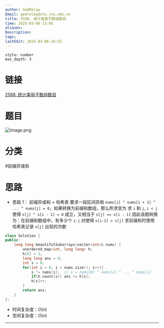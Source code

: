 ```yaml
---
author: GedRelay
Email: gedrelay@stu.jnu.edu.cn
title: 2588. 统计美丽子数组数目
time: 2025-03-06 13:05
aliases: 
Description: 
tags: 
lastEdit: 2025-03-06-16:55
---
```


```toc
style: number
max_depth: 3
```

# 链接
[2588. 统计美丽子数组数目](https://leetcode.cn/problems/count-the-number-of-beautiful-subarrays/) 

# 题目
![image.png](https://ged-pic-bed.oss-cn-guangzhou.aliyuncs.com/img/202503061305655.png)


# 分类
#前缀异或和 

# 思路
- 思路 1：
前缀异或和 + 哈希表
要求一段区间异和 `nums[i] ^ nums[i + 1] ^ ... ^ nums[j] = 0`，如果转换为前缀和数组，那么所求变为
求 `i` 和 `j`, `i < j` 使得 `s[j] ^ s[i - 1] = 0` 成立，又相当于 `s[j] == s[i - 1]` 
因此该题转换为：在前缀和数组中，有多少个 `i-j` 对使得 `s[i-1] = s[j]` 
求前缀和时使用哈希表记录 `s[j]` 出现的次数

```cpp
class Solution {
public:
    long long beautifulSubarrays(vector<int>& nums) {
        unordered_map<int, long long> h;
        h[0] = 1;
        long long ans = 0;
        int s = 0;
        for(int i = 0; i < nums.size(); i++){
            s ^= nums[i];  // s = nums[0] ^ nums[1] ^ ... ^ nums[i]
            if(h.count(s)) ans += h[s];
            h[s]++;
        }
        return ans;
    }
};
```


- 时间复杂度：${O\left( n \right)  }$ 
- 空间复杂度：${O\left( n \right)  }$ 


---

